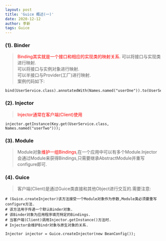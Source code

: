 ```yaml
---
layout: post
title: 'Guice 概述(一)'
date: 2020-12-12
author: 李新
tags: Guice
---
```


### (1). Binder
> <font color='red'>Binding其实就是一个接口和相应的实现类的映射关系.</font>
> 可以将接口与实现类进行映射.     
> 可以将接口与实例对象进行映射.     
> 可以半接口与Provider(工厂)进行映射.   
> 案例代码如下:
```
bind(UserService.class).annotatedWith(Names.named("userOne")).to(UserServiceOneImpl.class);
```

### (2). Injector
> <font color='red'>Injector通常在客户端(Client)使用</font>

```
injector.getInstance(Key.get(UserService.class, Names.named("userTwo")));
```

### (3). Module
> Module对象<font color='red'>维护一组Bindings</font>,在一个应用中可以有多个Module.Injector会通过Module来获得Bindings,只需要继承AbstractModule并重写configure即可.

### (4). Guice
> 客户端(Client)是通过Guice类直接和其他Object进行交互的.需要注意:    

```
# (Guice.createInjector)该方法接受一个Module对象作为参数,Module类必须要重写configure方法.
# 该方法用于传递一个默认Binder对象.
# 该Binder对象为应用程序填充特定的Bindings.
# 当客户端(Client)调用Injector.getInstance()方法时.
# Injector会维护Bindr对象与原生对象的关系.

Injector injector = Guice.createInjector(new BeanConfig());
```
